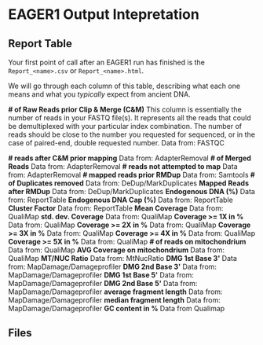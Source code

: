 # EAGER1 Output Intepretation

## Report Table

Your first point of call after an EAGER1 run has finished is the `Report_<name>.csv` or `Report_<name>.html`.

We will go through each column of this table, describing what each one means and what you _typically_ expect from ancient DNA.

**# of Raw Reads prior Clip & Merge (C&M)** This column is essentially the number of reads in your FASTQ file(s). It represents all the reads that could be demultiplexed with your particular index combination. The number of reads should be close to the number you requested for sequenced, or in the case of paired-end, double requested number. Data from: FASTQC

**# reads after C&M prior mapping** Data from: AdapterRemoval
**# of Merged Reads** Data from: AdapterRemoval
**# reads not attempted to map** Data from: AdapterRemoval
**# mapped reads prior RMDup** Data from: Samtools
**# of Duplicates removed** Data from: DeDup/MarkDuplicates
**Mapped Reads after RMDup** Data from: DeDup/MarkDuplicates
**Endogenous DNA (%)** Data from: ReportTable
**Endogenous DNA Cap (%)** Data from: ReportTable
**Cluster Factor** Data from: ReportTable
**Mean Coverage** Data from: QualiMap
**std. dev. Coverage** Data from: QualiMap
**Coverage >= 1X in %** Data from: QualiMap
**Coverage >= 2X in %** Data from: QualiMap
**Coverage >= 3X in %** Data from: QualiMap
**Coverage >= 4X in %** Data from: QualiMap
**Coverage >= 5X in %** Data from: QualiMap
**# of reads on mitochondrium**  Data from: QualiMap
**AVG Coverage on mitochondrium**  Data from: QualiMap
**MT/NUC Ratio**  Data from: MtNucRatio
**DMG 1st Base 3'**  Data from: MapDamage/Damageprofiler
**DMG 2nd Base 3'**  Data from: MapDamage/Damageprofiler
**DMG 1st Base 5'**  Data from: MapDamage/Damageprofiler
**DMG 2nd Base 5'**  Data from: MapDamage/Damageprofiler
**average fragment length**  Data from: MapDamage/Damageprofiler
**median fragment length**  Data from: MapDamage/Damageprofiler
**GC content in %** Data from Qualimap

## Files
